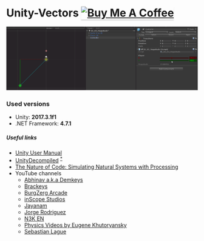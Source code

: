 # Unity-Vectors <a href="https://www.buymeacoffee.com/knapeczadam" target="_blank"><img src="https://www.buymeacoffee.com/assets/img/custom_images/white_img.png" alt="Buy Me A Coffee" style="height: 41px !important;width: 174px !important;box-shadow: 0px 3px 2px 0px rgba(190, 190, 190, 0.5) !important;-webkit-box-shadow: 0px 3px 2px 0px rgba(190, 190, 190, 0.5) !important;" ></a>
![Preview](preview.gif)
### Used versions
* Unity: <b>2017.3.1f1</b>
* .NET Framework: <b>4.7.1</b>

##### Useful links
* [Unity User Manual](https://docs.unity3d.com/Manual/index.html)
* [UnityDecompiled](https://github.com/MattRix/UnityDecompiled) <sup>[*](https://twitter.com/MattRix/status/961634719795503109)</sup>
* [The Nature of Code: Simulating Natural Systems with Processing](http://natureofcode.com/book/)
 * YouTube channels
    * [Abhinav a.k.a Demkeys](https://www.youtube.com/user/AbhiDemkeys)
    * [Brackeys](https://www.youtube.com/user/Brackeys)
    * [BurgZerg Arcade](https://www.youtube.com/user/BurgZergArcade)
    * [inScope Studios](https://www.youtube.com/user/KnnthRA)
    * [Jayanam](https://www.youtube.com/user/jayanamgames)
    * [Jorge Rodriguez](https://www.youtube.com/user/BSVino)
    * [N3K EN](https://www.youtube.com/channel/UCtQPCnbIB7SP_gM1Xtv8bDQ)
    * [Physics Videos by Eugene Khutoryansky](https://www.youtube.com/user/EugeneKhutoryansky)
    * [Sebastian Lague](https://www.youtube.com/user/Cercopithecan)
